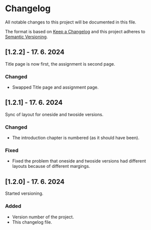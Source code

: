 
# Changelog
All notable changes to this project will be documented in this file.
 
The format is based on [Keep a Changelog](http://keepachangelog.com/)
and this project adheres to [Semantic Versioning](http://semver.org/).

## [1.2.2] - 17. 6. 2024
  
Title page is now first, the assignment is second page.
 
### Changed
- Swapped Title page and assignment page.

## [1.2.1] - 17. 6. 2024
  
Sync of layout for oneside and twoside versions. 
 
### Changed
- The introduction chapter is numbered (as it should have been).

### Fixed
- Fixed the problem that oneside and twoside versions had different layouts because of different margings.

## [1.2.0] - 17. 6. 2024
  
Started versioning.

### Added
- Version number of the project.
- This changelog file.